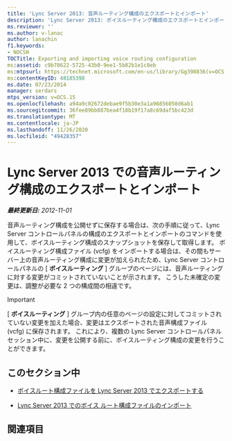 ```yaml
---
title: 'Lync Server 2013: 音声ルーティング構成のエクスポートとインポート'
description: 'Lync Server 2013: ボイスルーティング構成のエクスポートとインポート'
ms.reviewer: ''
ms.author: v-lanac
author: lanachin
f1.keywords:
- NOCSH
TOCTitle: Exporting and importing voice routing configuration
ms:assetid: c9b78622-5725-43b0-9ee1-5b82b1e1c8eb
ms:mtpsurl: https://technet.microsoft.com/en-us/library/Gg398836(v=OCS.15)
ms:contentKeyID: 48185398
ms.date: 07/23/2014
manager: serdars
mtps_version: v=OCS.15
ms.openlocfilehash: a94a9c02672debae9f5b30e3a1a96856050d6ab1
ms.sourcegitcommit: 36fee89bb887bea4f18b19f17a8c69daf5bc423d
ms.translationtype: MT
ms.contentlocale: ja-JP
ms.lasthandoff: 11/26/2020
ms.locfileid: "49428357"
---
```

# <a name="exporting-and-importing-voice-routing-configuration-in-lync-server-2013"></a>Lync Server 2013 での音声ルーティング構成のエクスポートとインポート

<div data-xmlns="http://www.w3.org/1999/xhtml">

<div class="topic" data-xmlns="http://www.w3.org/1999/xhtml" data-msxsl="urn:schemas-microsoft-com:xslt" data-cs="https://msdn.microsoft.com/">

<div data-asp="https://msdn2.microsoft.com/asp">



</div>

<div id="mainSection">

<div id="mainBody">

<span> </span>

_**最終更新日:** 2012-11-01_

音声ルーティング構成を公開せずに保存する場合は、次の手順に従って、Lync Server コントロールパネルの構成のエクスポートとインポートのコマンドを使用して、ボイスルーティング構成のスナップショットを保存して取得します。 ボイスルーティング構成ファイル (vcfg) をインポートする場合は、その間もサーバー上の音声ルーティング構成に変更が加えられたため、Lync Server コントロールパネルの [ **ボイスルーティング** ] グループのページには、音声ルーティングに対する変更がコミットされていないことが示されます。 こうした未確定の変更は、調整が必要な 2 つの構成間の相違です。

<div>


> [!IMPORTANT]  
> [ <STRONG>ボイスルーティング</STRONG> ] グループ内の任意のページの設定に対してコミットされていない変更を加えた場合、変更はエクスポートされた音声構成ファイル (vcfg) に保存されます。 これにより、複数の Lync Server コントロールパネルセッション中に、変更を公開する前に、ボイスルーティング構成の変更を行うことができます。



</div>

<div>

## <a name="in-this-section"></a>このセクション中

  - [ボイスルート構成ファイルを Lync Server 2013 でエクスポートする](lync-server-2013-export-a-voice-route-configuration-file.md)

  - [Lync Server 2013 でのボイス ルート構成ファイルのインポート](lync-server-2013-import-a-voice-route-configuration-file.md)

</div>

<div>

## <a name="related-sections"></a>関連項目

</div>

</div>

<span> </span>

</div>

</div>

</div>

